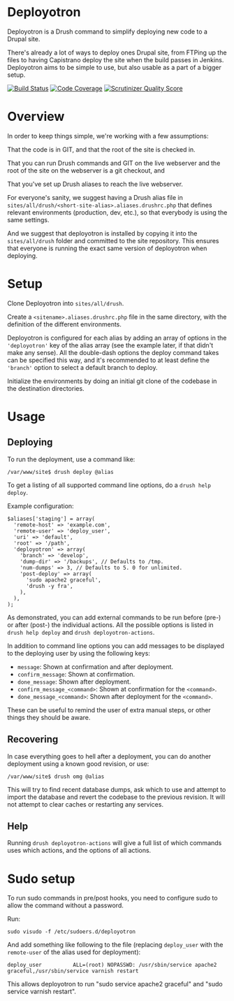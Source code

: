 Deployotron
===========

Deployotron is a Drush command to simplify deploying new code to a
Drupal site.

There's already a lot of ways to deploy ones Drupal site, from FTPing
up the files to having Capistrano deploy the site when the build
passes in Jenkins. Deployotron aims to be simple to use, but also
usable as a part of a bigger setup.

[![Build Status](https://travis-ci.org/reload/deployotron.png?branch=master)](https://travis-ci.org/reload/deployotron)
[![Code Coverage](https://scrutinizer-ci.com/g/reload/deployotron/badges/coverage.png?s=0f0d54845fc1c45affcc0ad8c111e40f4e40c359)](https://scrutinizer-ci.com/g/reload/deployotron/)
[![Scrutinizer Quality Score](https://scrutinizer-ci.com/g/reload/deployotron/badges/quality-score.png?s=cd9fde12be1b74734b00d59618d4eb6c1bf5bfb0)](https://scrutinizer-ci.com/g/reload/deployotron/)

Overview
========

In order to keep things simple, we're working with a few assumptions:

That the code is in GIT, and that the root of the site is checked in.

That you can run Drush commands and GIT on the live webserver and the
root of the site on the webserver is a git checkout, and

That you've set up Drush aliases to reach the live webserver.

For everyone's sanity, we suggest having a Drush alias file in
`sites/all/drush/<short-site-alias>.aliases.drushrc.php` that defines
relevant environments (production, dev, etc.), so that everybody is
using the same settings.

And we suggest that deployotron is installed by copying it into the
`sites/all/drush` folder and committed to the site repository. This
ensures that everyone is running the exact same version of deployotron
when deploying.

Setup
=====

Clone Deployotron into `sites/all/drush`. 

Create a `<sitename>.aliases.drushrc.php` file in the same directory,
with the definition of the different environments.

Deployotron is configured for each alias by adding an array of options
in the `'deployotron'` key of the alias array (see the example later,
if that didn't make any sense). All the double-dash options the deploy
command takes can be specified this way, and it's recommended to at
least define the `'branch'` option to select a default branch to
deploy.

Initialize the environments by doing an initial git clone of the
codebase in the destination directories.

Usage
=====

Deploying
---------

To run the deployment, use a command like:

    /var/www/site$ drush deploy @alias

To get a listing of all supported command line options, do a `drush
help deploy`.

Example configuration:

    $aliases['staging'] = array(
      'remote-host' => 'example.com',
      'remote-user' => 'deploy_user',
      'uri' => 'default',
      'root' => '/path',
      'deployotron' => array(
        'branch' => 'develop',
        'dump-dir' => '/backups', // Defaults to /tmp.
        'num-dumps' => 3, // Defaults to 5. 0 for unlimited.
        'post-deploy' => array(
          'sudo apache2 graceful',
          'drush -y fra',
        ),
      ),
    );

As demonstrated, you can add external commands to be run before (pre-)
or after (post-) the individual actions. All the possible options is
listed in `drush help deploy` and `drush deployotron-actions`.

In addition to command line options you can add messages to be
displayed to the deploying user by using the following keys:

 * `message`: Shown at confirmation and after deployment.
 * `confirm_message`: Shown at confirmation.
 * `done_message`: Shown after deployment.
 * `confirm_message_<command>`: Shown at confirmation for the
   `<command>`.
 * `done_message_<command>`: Shown after deployment for the
   `<command>`.

These can be useful to remind the user of extra manual steps, or other
things they should be aware.

Recovering
----------

In case everything goes to hell after a deployment, you can do another
deployment using a known good revision, or use:

    /var/www/site$ drush omg @alias

This will try to find recent database dumps, ask which to use and
attempt to import the database and revert the codebase to the previous
revision. It will not attempt to clear caches or restarting any
services.

Help
----

Running `drush deployotron-actions` will give a full list of which
commands uses which actions, and the options of all actions.

Sudo setup
==========

To run sudo commands in pre/post hooks, you need to configure sudo to
allow the command without a password.

Run:

    sudo visudo -f /etc/sudoers.d/deployotron

And add something like following to the file (replacing `deploy_user`
with the `remote-user` of the alias used for deployment):

    deploy_user          ALL=(root) NOPASSWD: /usr/sbin/service apache2 graceful,/usr/sbin/service varnish restart

This allows deployotron to run "sudo service apache2 graceful" and
"sudo service varnish restart".
